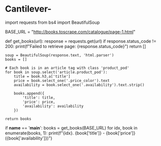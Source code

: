 # Cantilever-
import requests
from bs4 import BeautifulSoup

BASE_URL = "http://books.toscrape.com/catalogue/page-1.html"

def get_books(url):
    response = requests.get(url)
    if response.status_code != 200:
        print(f"Failed to retrieve page: {response.status_code}")
        return []

    soup = BeautifulSoup(response.text, 'html.parser')
    books = []

    # Each book is in an article tag with class 'product_pod'
    for book in soup.select('article.product_pod'):
        title = book.h3.a['title']
        price = book.select_one('.price_color').text
        availability = book.select_one('.availability').text.strip()
        
        books.append({
            'title': title,
            'price': price,
            'availability': availability
        })

    return books

if __name__ == '__main__':
    books = get_books(BASE_URL)
    for idx, book in enumerate(books, 1):
        print(f"{idx}. {book['title']} - {book['price']} ({book['availability']})")
